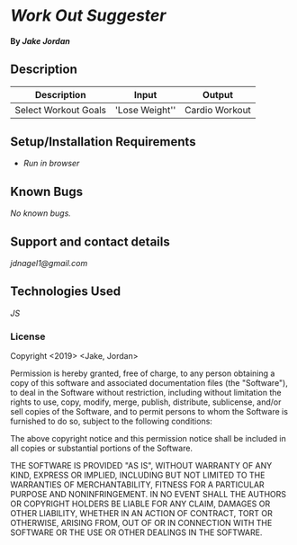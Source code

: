 # _Work Out Suggester_

#### By _**Jake**_ _**Jordan**_

## Description

|Description|Input|Output|
|-|-|-|
|Select Workout Goals|'Lose Weight''|Cardio Workout|



## Setup/Installation Requirements

* _Run in browser_

## Known Bugs

_No known bugs._

## Support and contact details

_jdnagel1@gmail.com_

## Technologies Used

_JS_

### License

Copyright <2019> <Jake, Jordan>

Permission is hereby granted, free of charge, to any person obtaining a copy of this software and associated documentation files (the "Software"), to deal in the Software without restriction, including without limitation the rights to use, copy, modify, merge, publish, distribute, sublicense, and/or sell copies of the Software, and to permit persons to whom the Software is furnished to do so, subject to the following conditions:

The above copyright notice and this permission notice shall be included in all copies or substantial portions of the Software.

THE SOFTWARE IS PROVIDED "AS IS", WITHOUT WARRANTY OF ANY KIND, EXPRESS OR IMPLIED, INCLUDING BUT NOT LIMITED TO THE WARRANTIES OF MERCHANTABILITY, FITNESS FOR A PARTICULAR PURPOSE AND NONINFRINGEMENT. IN NO EVENT SHALL THE AUTHORS OR COPYRIGHT HOLDERS BE LIABLE FOR ANY CLAIM, DAMAGES OR OTHER LIABILITY, WHETHER IN AN ACTION OF CONTRACT, TORT OR OTHERWISE, ARISING FROM, OUT OF OR IN CONNECTION WITH THE SOFTWARE OR THE USE OR OTHER DEALINGS IN THE SOFTWARE.
